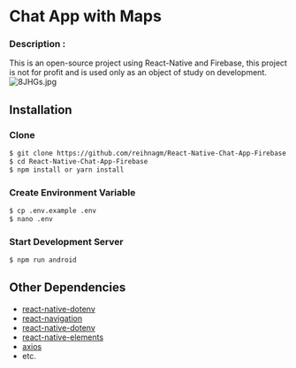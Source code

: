 # Chat App with Maps
### Description :
This is an open-source project using React-Native and Firebase, this project is not for profit and is used only as an object of study on development.
![8JHGs.jpg](https://www.imgpaste.net/image/8AOM5)

## Installation

### Clone
```bash
$ git clone https://github.com/reihnagm/React-Native-Chat-App-Firebase.git
$ cd React-Native-Chat-App-Firebase
$ npm install or yarn install
```

### Create Environment Variable
```bash
$ cp .env.example .env
$ nano .env
```

### Start Development Server
```bash
$ npm run android
```

## Other Dependencies
- [react-native-dotenv](#)
- [react-navigation](#)
- [react-native-dotenv](#)
- [react-native-elements](#)
- [axios](#)
- etc.
